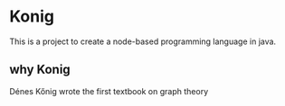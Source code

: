 # Konig

This is a project to create a node-based programming language in java.

## why Konig

Dénes Kőnig wrote the first textbook on graph theory